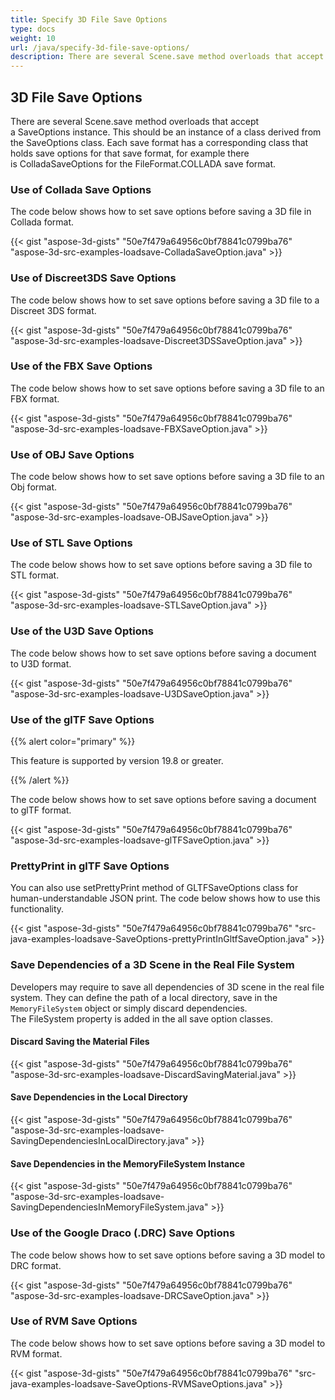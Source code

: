 ```yaml
---
title: Specify 3D File Save Options
type: docs
weight: 10
url: /java/specify-3d-file-save-options/
description: There are several Scene.save method overloads that accept a SaveOptions instance.
---
```


## **3D File Save Options**
There are several Scene.save method overloads that accept a SaveOptions instance. This should be an instance of a class derived from the SaveOptions class. Each save format has a corresponding class that holds save options for that save format, for example there is ColladaSaveOptions for the FileFormat.COLLADA save format.
### **Use of Collada Save Options**
The code below shows how to set save options before saving a 3D file in Collada format.

{{< gist "aspose-3d-gists" "50e7f479a64956c0bf78841c0799ba76" "aspose-3d-src-examples-loadsave-ColladaSaveOption.java" >}}
### **Use of Discreet3DS Save Options**
The code below shows how to set save options before saving a 3D file to a Discreet 3DS format.

{{< gist "aspose-3d-gists" "50e7f479a64956c0bf78841c0799ba76" "aspose-3d-src-examples-loadsave-Discreet3DSSaveOption.java" >}}
### **Use of the FBX Save Options**
The code below shows how to set save options before saving a 3D file to an FBX format.

{{< gist "aspose-3d-gists" "50e7f479a64956c0bf78841c0799ba76" "aspose-3d-src-examples-loadsave-FBXSaveOption.java" >}}
### **Use of OBJ Save Options**
The code below shows how to set save options before saving a 3D file to an Obj format.

{{< gist "aspose-3d-gists" "50e7f479a64956c0bf78841c0799ba76" "aspose-3d-src-examples-loadsave-OBJSaveOption.java" >}}
### **Use of STL Save Options**
The code below shows how to set save options before saving a 3D file to STL format.

{{< gist "aspose-3d-gists" "50e7f479a64956c0bf78841c0799ba76" "aspose-3d-src-examples-loadsave-STLSaveOption.java" >}}
### **Use of the U3D Save Options**
The code below shows how to set save options before saving a document to U3D format.

{{< gist "aspose-3d-gists" "50e7f479a64956c0bf78841c0799ba76" "aspose-3d-src-examples-loadsave-U3DSaveOption.java" >}}
### **Use of the glTF Save Options**
{{% alert color="primary" %}} 

This feature is supported by version 19.8 or greater.

{{% /alert %}} 



The code below shows how to set save options before saving a document to glTF format.

{{< gist "aspose-3d-gists" "50e7f479a64956c0bf78841c0799ba76" "aspose-3d-src-examples-loadsave-glTFSaveOption.java" >}}
### **PrettyPrint in glTF Save Options**
You can also use setPrettyPrint method of GLTFSaveOptions class for human-understandable JSON print. The code below shows how to use this functionality. 

{{< gist "aspose-3d-gists" "50e7f479a64956c0bf78841c0799ba76" "src-java-examples-loadsave-SaveOptions-prettyPrintInGltfSaveOption.java" >}}
### **Save Dependencies of a 3D Scene in the Real File System**
Developers may require to save all dependencies of 3D scene in the real file system. They can define the path of a local directory, save in the `MemoryFileSystem` object or simply discard dependencies. The FileSystem property is added in the all save option classes.
#### **Discard Saving the Material Files**
{{< gist "aspose-3d-gists" "50e7f479a64956c0bf78841c0799ba76" "aspose-3d-src-examples-loadsave-DiscardSavingMaterial.java" >}}
#### **Save Dependencies in the Local Directory**
{{< gist "aspose-3d-gists" "50e7f479a64956c0bf78841c0799ba76" "aspose-3d-src-examples-loadsave-SavingDependenciesInLocalDirectory.java" >}}
#### **Save Dependencies in the MemoryFileSystem Instance**
{{< gist "aspose-3d-gists" "50e7f479a64956c0bf78841c0799ba76" "aspose-3d-src-examples-loadsave-SavingDependenciesInMemoryFileSystem.java" >}}
### **Use of the Google Draco (.DRC) Save Options**
The code below shows how to set save options before saving a 3D model to DRC format.

{{< gist "aspose-3d-gists" "50e7f479a64956c0bf78841c0799ba76" "aspose-3d-src-examples-loadsave-DRCSaveOption.java" >}}
### **Use of RVM Save Options**
The code below shows how to set save options before saving a 3D model to RVM format.

{{< gist "aspose-3d-gists" "50e7f479a64956c0bf78841c0799ba76" "src-java-examples-loadsave-SaveOptions-RVMSaveOptions.java" >}}

